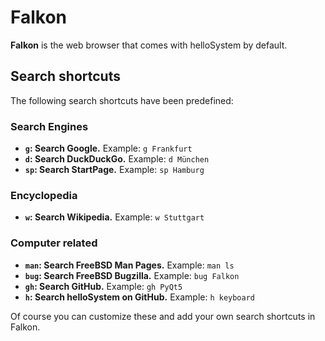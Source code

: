 # Falkon

__Falkon__ is the web browser that comes with helloSystem by default.

## Search shortcuts

The following search shortcuts have been predefined:

### Search Engines

* __`g`: Search Google.__ Example: `g Frankfurt`
* __`d`: Search DuckDuckGo.__ Example: `d München`
* __`sp`: Search StartPage.__ Example: `sp Hamburg`

### Encyclopedia

* __`w`: Search Wikipedia.__ Example: `w Stuttgart`

### Computer related

* __`man`: Search FreeBSD Man Pages.__ Example: `man ls`
* __`bug`: Search FreeBSD Bugzilla.__ Example: `bug Falkon`
* __`gh`: Search GitHub.__ Example: `gh PyQt5`
* __`h`: Search helloSystem on GitHub.__ Example: `h keyboard`

Of course you can customize these and add your own search shortcuts in Falkon.
